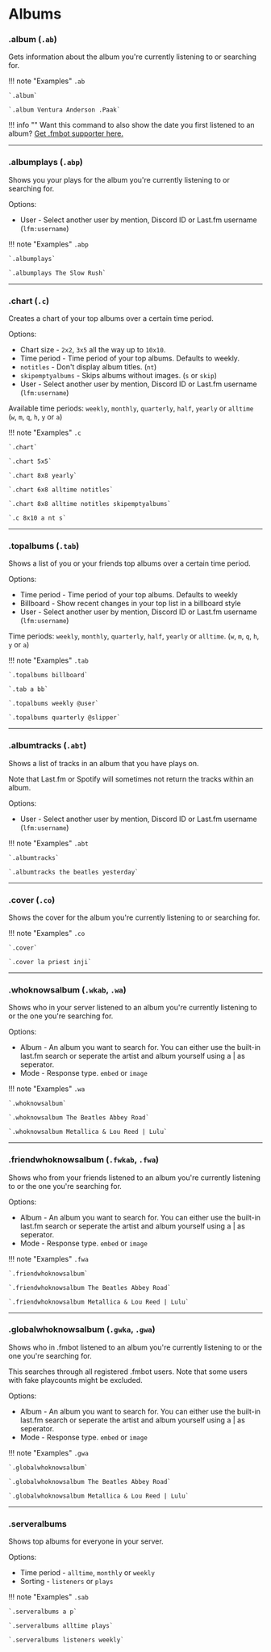 # Albums

### .album (`.ab`)

Gets information about the album you're currently listening to or searching for.

!!! note "Examples"
    `.ab`

    `.album`

    `.album Ventura Anderson .Paak`

!!! info ""
    Want this command to also show the date you first listened to an album? <a href="/supporter/">Get .fmbot supporter here.</a>
    
---

### .albumplays (`.abp`)

Shows you your plays for the album you're currently listening to or searching for.

Options: 

* User - Select another user by mention, Discord ID or Last.fm username (`lfm:username`)

!!! note "Examples"
    `.abp`

    `.albumplays`
    
    `.albumplays The Slow Rush`
    
---

### .chart (`.c`)

Creates a chart of your top albums over a certain time period.

Options:

* Chart size - `2x2`, `3x5` all the way up to `10x10`.
* Time period - Time period of your top albums. Defaults to weekly.
* `notitles` - Don't display album titles. (`nt`)
* `skipemptyalbums` - Skips albums without images. (`s` or `skip`)
* User - Select another user by mention, Discord ID or Last.fm username (`lfm:username`)

Available time periods: `weekly`, `monthly`, `quarterly`, `half`, `yearly` or `alltime` (`w`, `m`, `q`, `h`, `y` or `a`)

!!! note "Examples"
    `.c`

    `.chart`

    `.chart 5x5`

    `.chart 8x8 yearly`

    `.chart 6x8 alltime notitles`

    `.chart 8x8 alltime notitles skipemptyalbums`

    `.c 8x10 a nt s`

---

### .topalbums (`.tab`)

Shows a list of you or your friends top albums over a certain time period.

Options:

* Time period - Time period of your top albums. Defaults to weekly
* Billboard - Show recent changes in your top list in a billboard style
* User - Select another user by mention, Discord ID or Last.fm username (`lfm:username`)

Time periods: `weekly`, `monthly`, `quarterly`, `half`, `yearly` or `alltime`. (`w`, `m`, `q`, `h`, `y` or `a`)

!!! note "Examples"
    `.tab`

    `.topalbums billboard`

    `.tab a bb`

    `.topalbums weekly @user`

    `.topalbums quarterly @slipper`

---

### .albumtracks (`.abt`)

Shows a list of tracks in an album that you have plays on.

Note that Last.fm or Spotify will sometimes not return the tracks within an album.

Options:

* User - Select another user by mention, Discord ID or Last.fm username (`lfm:username`)

!!! note "Examples"
    `.abt`

    `.albumtracks`

    `.albumtracks the beatles yesterday`

---

### .cover (`.co`)

Shows the cover for the album you're currently listening to or searching for.

!!! note "Examples"
    `.co`

    `.cover`
    
    `.cover la priest inji`

---

### .whoknowsalbum (`.wkab`, `.wa`)

Shows who in your server listened to an album you're currently listening to or the one you're searching for.

Options:

* Album - An album you want to search for. You can either use the built-in last.fm search or seperate the artist and album yourself using a | as seperator.
* Mode - Response type. `embed` or `image`

!!! note "Examples"
    `.wa`

    `.whoknowsalbum`

    `.whoknowsalbum The Beatles Abbey Road`

    `.whoknowsalbum Metallica & Lou Reed | Lulu`


---

### .friendwhoknowsalbum (`.fwkab`, `.fwa`)

Shows who from your friends listened to an album you're currently listening to or the one you're searching for.

Options:

* Album - An album you want to search for. You can either use the built-in last.fm search or seperate the artist and album yourself using a | as seperator.
* Mode - Response type. `embed` or `image`

!!! note "Examples"
    `.fwa`

    `.friendwhoknowsalbum`

    `.friendwhoknowsalbum The Beatles Abbey Road`

    `.friendwhoknowsalbum Metallica & Lou Reed | Lulu`


---


### .globalwhoknowsalbum (`.gwka`, `.gwa`)

Shows who in .fmbot listened to an album you're currently listening to or the one you're searching for.

This searches through all registered .fmbot users. Note that some users with fake playcounts might be excluded.

Options:

* Album - An album you want to search for. You can either use the built-in last.fm search or seperate the artist and album yourself using a | as seperator.
* Mode - Response type. `embed` or `image`

!!! note "Examples"
    `.gwa`

    `.globalwhoknowsalbum`

    `.globalwhoknowsalbum The Beatles Abbey Road`

    `.globalwhoknowsalbum Metallica & Lou Reed | Lulu`

---

### .serveralbums

Shows top albums for everyone in your server.

Options:

* Time period - `alltime`, `monthly` or `weekly`
* Sorting - `listeners` or `plays`

!!! note "Examples"
    `.sab`

    `.serveralbums a p`

    `.serveralbums alltime plays`

    `.serveralbums listeners weekly`